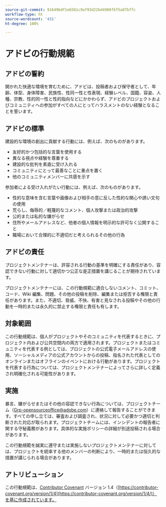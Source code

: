 ```yaml
---
source-git-commit: 91649bdf1e6561c9af93d22bd4980f6f5a87bf7c
workflow-type: ht
source-wordcount: '431'
ht-degree: 100%

---
```

# アドビの行動規範

## アドビの誓約

開かれた快適な環境を育むために、アドビは、投稿者および保守者として、年齢、体型、身体障害、民族性、性同一性と性表現、経験レベル、国籍、容姿、人種、宗教、性的同一性と性的指向などにかかわらず、アドビのプロジェクトおよびコミュニティへの参加がすべての人にとってハラスメントのない経験となることを誓います。

## アドビの標準

建設的な環境の創出に貢献する行動には、例えば、次のものがあります。

* 友好的かつ包括的な言葉を使用する
* 異なる視点や経験を尊重する
* 建設的な批判を素直に受け入れる
* コミュニティにとって最善なことに重点を置く
* 他のコミュニティメンバーに共感を示す

参加者による受け入れがたい行動には、例えば、次のものがあります。

* 性的な意味を含む言葉や画像および相手の意に反した性的な関心や誘い文句の使用
* 荒らし、侮辱的／軽蔑的なコメント、個人攻撃または政治的攻撃
* 公的または私的な嫌がらせ
* 住所やメールアドレスなど、他者の個人情報を明示的な許可なく公開すること
* 職場において合理的に不適切だと考えられるその他の行為

## アドビの責任

プロジェクトメンテナーは、許容される行動の基準を明確にする責任があり、容認できない行動に対して適切かつ公正な是正措置を講じることが期待されています。

プロジェクトメンテナーには、この行動規範に適合しないコメント、コミット、コード、Wiki 編集、問題、その他の投稿を削除、編集または拒否する権限と責任があります。また、不適切、脅威、不快、有害と見なされる投稿やその他の行動を一時的または永久的に禁止する権限と責任も有します。

## 対象範囲

この行動規範は、個人がプロジェクトやそのコミュニティを代表するときに、プロジェクト内および公共空間内の両方で適用されます。プロジェクトまたはコミュニティを代表する例としては、プロジェクトの公式電子メールアドレスの使用、ソーシャルメディアの公式アカウントからの投稿、指名された代表としてのオンラインまたはオフラインのイベントにおける行動があります。プロジェクトを代表する行為については、プロジェクトメンテナーによってさらに詳しく定義され明確化される可能性があります。

## 実施

暴言、嫌がらせまたはその他の容認できない行為については、プロジェクトチーム（Grp-opensourceoffice@adobe.com）に連絡して報告することができます。すべての申し立ては、審査および調査され、状況に対して必要かつ適切と判断された対応が取られます。プロジェクトチームには、インシデントの報告者に関する守秘義務があります。具体的な実施ポリシーの詳細が別途投稿される場合があります。

この行動規範を誠実に遵守または実施しないプロジェクトメンテナーに対しては、プロジェクトを統率する他のメンバーの判断により、一時的または恒久的な措置が講じられる場合があります。

## アトリビューション

この行動規範は、[Contributor Covenant](https://contributor-covenant.org) バージョン 1.4（[https://contributor-covenant.org/version/1/4](https://contributor-covenant.org/version/1/4/)）を基に作成されています。
